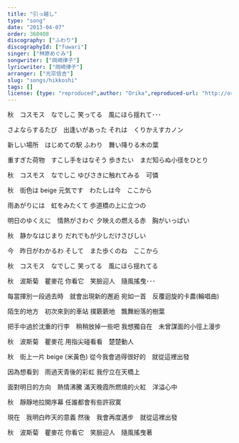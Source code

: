 ```yaml
---
title: "引っ越し"
type: "song"
date: "2013-04-07"
order: 360408
discography: ["ふわり"]
discographyId: ["fuwari"]
singer: ["林原めぐみ"]
songwriter: ["岡崎律子"]
lyricwriter: ["岡崎律子"]
arranger: ["光宗信吉"]
slug: "songs/hikkoshi"
tags: []
license: {type: "reproduced",author: "Orika",reproduced-url: "http://orikamushi.myweb.hinet.net",reproduced-website: "織歌蟲"}
---
```


秋　コスモス　なでしこ 
笑ってる　風にほら揺れて･･･ 

さよならするたび　出逢いがあった 
それは　くりかえすカノン 

新しい場所　はじめての駅 
ふわり　舞い降りる木の葉 

重すぎた荷物　すこし手をはなそう 
歩きたい　まだ知らぬ小径をひとり 

秋　コスモス　なでしこ 
ゆびさきに触れてみる　可憐 

秋　街色は beige 
元気です　わたしは今　ここから 

雨あがりには　虹をみたくて 
歩道橋の上に立つの 

明日のゆくえに　情熱がさわぐ 
夕映えの燃える赤　胸がいっぱい 

秋　静かなはじまり 
だれでもが少しだけさびしい 

今　昨日がわかるわ 
そして　また歩くのね　ここから 

秋　コスモス　なでしこ 
笑ってる　風にほら揺れてる

秋　波斯菊　瞿麥花
你看它　笑臉迎人　隨風搖曳･･･ 

每當揮別一段過去時　就會出現新的邂逅
宛如一首　反覆迴旋的卡農(輪唱曲)

陌生的地方　初次來到的車站
撲簌簌地　飄舞紛落的樹葉

把手中過於沈重的行李　稍稍放掉一些吧
我想獨自在　未曾謀面的小徑上漫步

秋　波斯菊　瞿麥花
用指尖碰看看　楚楚動人

秋　街上一片 beige (米黃色)
從今我會過得很好的　就從這裡出發

因為想看到　雨過天青後的彩虹
我佇立在天橋上

面對明日的方向　熱情沸騰
滿天晚霞所燃燒的火紅　洋溢心中

秋　靜靜地拉開序幕
任誰都會有些許寂寞

現在　我明白昨天的意義
然後　我會再度邁步　就從這裡出發

秋　波斯菊　瞿麥花
你看它　笑臉迎人　隨風搖曳著
